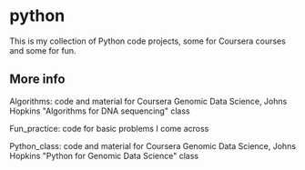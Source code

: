 # python
This is my collection of Python code projects, some for Coursera courses and some for fun.

## More info
Algorithms: code and material for Coursera Genomic Data Science, Johns Hopkins "Algorithms for DNA sequencing" class

Fun_practice: code for basic problems I come across

Python_class: code and material for Coursera Genomic Data Science, Johns Hopkins "Python for Genomic Data Science" class
